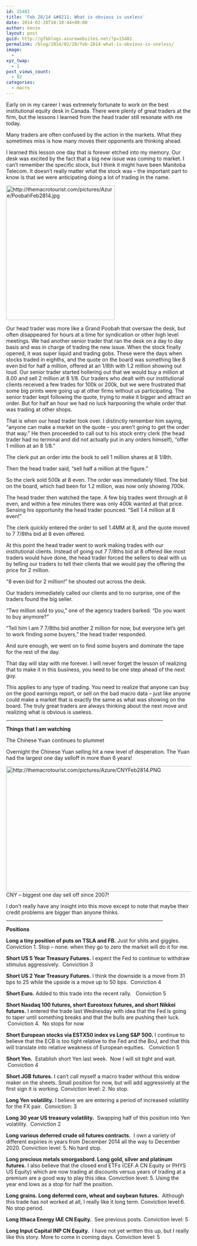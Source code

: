 ```yaml
---
id: 15481
title: 'Feb 28/14 &#8211; What is obvious is useless'
date: 2014-02-28T10:10:44+00:00
author: kevin
layout: post
guid: http://gfbblogs.azurewebsites.net/?p=15481
permalink: /blog/2014/02/28/feb-2814-what-is-obvious-is-useless/
image:
  - 
xyz_twap:
  - 1
post_views_count:
  - 92
categories:
  - macro
---
```

Early on in my career I was extremely fortunate to work on the best institutional equity desk in Canada. There were plenty of great traders at the firm, but the lessons I learned from the head trader still resonate with me today.

Many traders are often confused by the action in the markets. What they sometimes miss is how many moves their opponents are thinking ahead. 

I learned this lesson one day that is forever etched into my memory. Our desk was excited by the fact that a big new issue was coming to market. I can&#8217;t remember the specific stock, but I think it might have been Manitoba Telecom. It doesn&#8217;t really matter what the stock was &#8211; the important part to know is that we were anticipating doing a lot of trading in the name. 


  <img src="http://themacrotourist.com/pictures/Azure/PoobahFeb2814.jpg" style="margin:30px atuo;display:block;" alt="http://themacrotourist.com/pictures/Azure/PoobahFeb2814.jpg" width="296" height="367">

Our head trader was more like a Grand Poobah that oversaw the desk, but often disappeared for hours at a time for syndication or other high level meetings. We had another senior trader that ran the desk on a day to day basis and was in charge of trading the new issue. When the stock finally opened, it was super liquid and trading gobs. These were the days when stocks traded in eighths, and the quote on the board was something like 8 even bid for half a million, offered at an 1/8th with 1.2 million showing out loud. Our senior trader started hollering out that we would buy a million at 8.00 and sell 2 million at 8 1/8. Our traders who dealt with our institutional clients received a few trades for 100k or 200k, but we were frustrated that some big prints were going up at other firms without us participating. The senior trader kept following the quote, trying to make it bigger and attract an order. But for half an hour we had no luck harpooning the whale order that was trading at other shops.

That is when our head trader took over. I distinctly remember him saying, &#8220;anyone can make a market on the quote &#8211; you aren&#8217;t going to get the order that way.&#8221; He then proceeded to call out to his stock entry clerk (the head trader had no terminal and did not actually put in any orders himself), &#8220;offer 1 million at an 8 1/8.&#8221; 

The clerk put an order into the book to sell 1 million shares at 8 1/8th. 

Then the head trader said, &#8220;sell half a million at the figure.&#8221;

So the clerk sold 500k at 8 even. The order was immediately filled. The bid on the board, which had been for 1.2 million, was now only showing 700k.

The head trader then watched the tape. A few big trades went through at 8 even, and within a few minutes there was only 400k wanted at that price. Sensing his opportunity the head trader pounced. &#8220;Sell 1.4 million at 8 even!&#8221;

The clerk quickly entered the order to sell 1.4MM at 8, and the quote moved to 7 7/8ths bid at 8 even offered.

At this point the head trader went to work making trades with our institutional clients. Instead of going out 7 7/8ths bid at 8 offered like most traders would have done, the head trader forced the sellers to deal with us by telling our traders to tell their clients that we would pay the offering the price for 2 million. 

&#8220;8 even bid for 2 million!&#8221; he shouted out across the desk.

Our traders immediately called our clients and to no surprise, one of the traders found the big seller.

&#8220;Two million sold to you,&#8221; one of the agency traders barked. &#8220;Do you want to buy anymore?&#8221;

&#8220;Tell him I am 7 7/8ths bid another 2 million for now, but everyone let&#8217;s get to work finding some buyers,&#8221; the head trader responded.

And sure enough, we went on to find some buyers and dominate the tape for the rest of the day.

That day will stay with me forever. I will never forget the lesson of realizing that to make it in this business, you need to be one step ahead of the next guy. 

This applies to any type of trading. You need to realize that anyone can buy on the good earnings report, or sell on the bad macro data &#8211; just like anyone could make a market that is exactly the same as what was showing on the board. The truly great traders are always thinking about the next move and realizing what is obvious is useless.

<hr size="2" width="85%" />

**Things that I am watching**
  
The Chinese Yuan continues to plummet

Overnight the Chinese Yuan selling hit a new level of desperation. The Yuan had the largest one day selloff in more than 6 years!


  <img src="http://themacrotourist.com/pictures/Azure/CNYFeb2814.PNG" style="margin:30px atuo;display:block;" alt="http://themacrotourist.com/pictures/Azure/CNYFeb2814.PNG" width="600" height="342" />CNY &#8211; biggest one day sell off since 2007!</a>
</div>

I don&#8217;t really have any insight into this move except to note that maybe their credit problems are bigger than anyone thinks. 

<hr size="2" width="85%" />

**Positions**

**Long a tiny position of puts on TSLA and FB.** Just for shits and giggles. Conviction 1. Stop &#8211; none: when they go to zero the market will do it for me.

**Short US 5 Year Treasury Futures.** I expect the Fed to continue to withdraw stimulus aggressively.  Conviction 3

**Short US 2 Year Treasury Futures.** I think the downside is a move from 31 bps to 25 while the upside is a move up to 50 bps.  Conviction 4

**Short Euro.** Added to this trade into the recent rally.   Conviction 5

**Short Nasdaq 100 futures, short Eurostoxx futures, and short Nikkei futures.** I entered the trade last Wednesday with idea that the Fed is going to taper until something breaks and that the bulls are pushing their luck.  Conviction 4.  No stops for now

**Short European stocks via ESTX50 index vs Long S&P 500.** I continue to believe that the ECB is too tight relative to the Fed and the BoJ, and that this will translate into relative weakness of European equities.   Conviction 5

**Short Yen.**  Establish short Yen last week.  Now I will sit tight and wait.  Conviction 4

**Short JGB futures.** I can&#8217;t call myself a macro trader without this widow maker on the sheets. Small position for now, but will add aggressively at the first sign it is working. Conviction level: 2. No stop.

**Long Yen volatility.** I believe we are entering a period of increased volatility for the FX pair.  Conviction: 3

**Long 30 year US treasury volatility.**  Swapping half of this position into Yen volatility.  Conviction 2

**Long various deferred crude oil futures contracts.**  I own a variety of different expiries in years from December 2014 all the way to December 2020. Conviction level: 5. No hard stop.

**Long precious metals smorgasbord. Long gold, silver and platinum futures.** I also believe that the closed end ETFs (CEF.A CN Equity or PHYS US Equity) which are now trading at discounts versus years of trading at a premium are a good way to play this idea. Conviction level: 5. Using the year end lows as a stop for half the position.

**Long grains. Long deferred corn, wheat and soybean futures.**  Although this trade has not worked at all, I really like it long term. Conviction level:6. No stop period.

**Long Ithaca Energy IAE CN Equity.**  See previous posts. Conviction level: 5

**Long Input Capital INP CN Equity.**  I have not yet written this up, but I really like this story. More to come in coming days. Conviction level: 5

&nbsp;